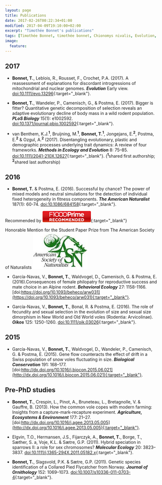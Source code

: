 ```yaml
---
layout: page
title: Publications
date: 2017-02-26T00:22:34+01:00
modified: 2017-04-09T19:10:00+02:00
excerpt: "Timothée Bonnet's publications"
tags: [Timothée Bonnet, timothée bonnet, Chionomys nivalis, Evolution, publications, snow vole, discordance, Plos Biology, American Naturalist]
image:
  feature:
---
```

<span id='badgeCont419579' style='width:126px'><script src='http://labs.researcherid.com/mashlets?el=badgeCont419579&mashlet=badge&showTitle=false&className=a&rid=B-8899-2015'></script></span>

## 2017
- **Bonnet, T.**, Leblois, R., Rousset, F., Crochet, P.A. (2017). A reassessment of explanations for discordant introgressions of mitochondrial and nuclear genomes. _**Evolution**_ Early view. [doi:10.1111/evo.13296](http://onlinelibrary.wiley.com/doi/10.1111/evo.13296/full){:target="_blank"}.


- **Bonnet, T.**, Wandeler, P., Camenisch, G., & Postma, E. (2017). Bigger is fitter? Quantitative genetic decomposition of selection reveals an adaptive evolutionary decline of body mass in a wild rodent population. _**PLoS Biology**_ 15(1): e1002592.  [doi:10.1371/journal.pbio.1002592](http://journals.plos.org/plosbiology/article?id=10.1371/journal.pbio.1002592){:target="_blank"}.

- van Benthem, K.J.<sup>**1**</sup>, Bruijning, M.<sup>**1**</sup>, **Bonnet, T.**<sup>**1**</sup>, Jongejans, E.<sup>**2**</sup>, Postma, E.<sup>**2**</sup> & Ozgul, A.<sup>**2**</sup> (2017). Disentangling evolutionary, plastic and demographic processes underlying trait dynamics: A review of four frameworks. _**Methods in Ecology and Evolution**_ 8: 75–85.  [doi:10.1111/2041-210X.12627](http://onlinelibrary.wiley.com/doi/10.1111/2041-210X.12627/abstract){:target="_blank"}.
(<sup>**1**</sup>shared first authorship;  <sup>**2**</sup>shared last authorship)

## 2016
- **Bonnet, T.** & Postma, E. (2016). Successful by chance? The power of mixed models and neutral simulations
for the detection of individual fixed heterogeneity in fitness components. _**The American Naturalist**_
187(1): 60-74.  [doi:10.1086/684158](http://www.journals.uchicago.edu/doi/10.1086/684158){:target="_blank"}.

Recommended by  [![F1000](/images/F1000badge.jpg)](https://f1000.com/prime/726131160){:target="_blank"}

Honorable Mention for the Student Paper Prize from The American Society of Naturalists [![AmNat](/images/amnat.jpg)](http://www.amnat.org/announcements/ANN2017StuPaper.html)


- García-Navas, V., **Bonnet, T.**, Waldvogel, D., Camenisch, G. & Postma, E. (2016).Consequences of female
philopatry for reproductive success and mate choice in an Alpine rodent. _**Behavioral Ecology**_ 27: 1158-1166.  [doi:https://doi.org/10.1093/beheco/arw031](https://doi.org/10.1093/beheco/arw031){:target="_blank"}.

- García-Navas, V., **Bonnet, T.**, Bonal, R. & Postma, E. (2016). The role of fecundity and sexual selection
in the evolution of size and sexual size dimorphism in New World and Old World voles (Rodentia:
Arvicolinae). _**Oikos**_ 125: 1250-1260. [doi:10.1111/oik.03026](http://onlinelibrary.wiley.com/doi/10.1111/oik.03026/abstract){:target="_blank"}.

## 2015
- García-Navas, V., **Bonnet, T.**, Waldvogel, D., Wandeler, P., Camenisch, G. & Postma, E. (2015). Gene
flow counteracts the effect of drift in a Swiss population of snow voles fluctuating in size. _**Biological Conservation**_ 191: 168–177. [doi:http://dx.doi.org/10.1016/j.biocon.2015.06.021](http://dx.doi.org/10.1016/j.biocon.2015.06.021){:target="_blank"}.

## Pre-PhD studies
- **Bonnet, T.**, Crespin, L., Pinot, A., Bruneteau, L., Bretagnolle, V. & Gauffre, B. (2013). How the common
vole copes with modern farming: Insights from a capture-mark-recapture experiment. _**Agriculture,
Ecosystems & Environment**_ 177: 21–27. [doi:http://dx.doi.org/10.1016/j.agee.2013.05.005](http://dx.doi.org/10.1016/j.agee.2013.05.005){:target="_blank"}.

- Elgvin, T.O., Hermansen, J.S., Fijarczyk, A., **Bonnet, T.**, Borge, T., Sæther, S. a, Voje, K.L. & Sætre,
G.P. (2011). Hybrid speciation in sparrows II: a role for sex chromosomes? _**Molecular Ecology**_ 20: 3823–3837. [doi:10.1111/j.1365-294X.2011.05182.x](http://onlinelibrary.wiley.com/doi/10.1111/j.1365-294X.2011.05182.x/abstract){:target="_blank"}.

- **Bonnet, T.**, Slagsvold, P.K. & Sætre, G.P. (2011). Genetic species identification of a Collared Pied
Flycatcher from Norway. _**Journal of Ornithology**_ 152: 1069–1073. [doi:10.1007/s10336-011-0703-4](https://link.springer.com/article/10.1007%2Fs10336-011-0703-4){:target="_blank"}.
